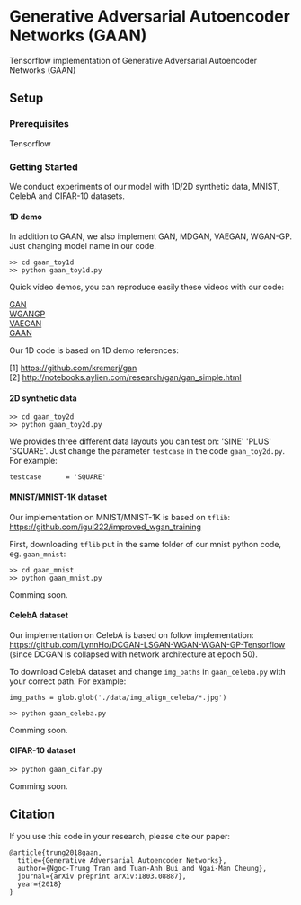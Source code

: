 # Generative Adversarial Autoencoder Networks (GAAN)

Tensorflow implementation of Generative Adversarial Autoencoder Networks (GAAN)

## Setup

### Prerequisites
Tensorflow <br>

### Getting Started

We conduct experiments of our model with 1D/2D synthetic data, MNIST, CelebA and CIFAR-10 datasets.

#### 1D demo

In addition to GAAN, we also implement GAN, MDGAN, VAEGAN, WGAN-GP. Just changing model name in our code.

```
>> cd gaan_toy1d
>> python gaan_toy1d.py
```
Quick video demos, you can reproduce easily these videos with our code:

[GAN](https://www.youtube.com/watch?v=eisFNXbGaNI) <br>
[WGANGP](https://www.youtube.com/watch?v=5MDBwdfD5rY) <br>
[VAEGAN](https://www.youtube.com/watch?v=587z8VBcvvQ) <br>
[GAAN](https://www.youtube.com/watch?v=IjbdMNo4m_8)

Our 1D code is based on 1D demo references:

[1] https://github.com/kremerj/gan <br>
[2] http://notebooks.aylien.com/research/gan/gan_simple.html

#### 2D synthetic data
```
>> cd gaan_toy2d
>> python gaan_toy2d.py
```

We provides three different data layouts you can test on: 'SINE' 'PLUS' 'SQUARE'. Just change the parameter `testcase` in the code `gaan_toy2d.py`. For example:
```
testcase      = 'SQUARE'
```

#### MNIST/MNIST-1K dataset

Our implementation on MNIST/MNIST-1K is based on `tflib`: https://github.com/igul222/improved_wgan_training

First, downloading `tflib` put in the same folder of our mnist python code, eg. `gaan_mnist`:

```
>> cd gaan_mnist
>> python gaan_mnist.py
```

Comming soon.

#### CelebA dataset

Our implementation on CelebA is based on follow implementation: https://github.com/LynnHo/DCGAN-LSGAN-WGAN-WGAN-GP-Tensorflow (since DCGAN is collapsed with network architecture at epoch 50).

To download CelebA dataset and change `img_paths` in `gaan_celeba.py` with your correct path. For example:

```
img_paths = glob.glob('./data/img_align_celeba/*.jpg')
```

```
>> python gaan_celeba.py
```

Comming soon.

#### CIFAR-10 dataset

```
>> python gaan_cifar.py
```

Comming soon.

## Citation

If you use this code in your research, please cite our paper:

```
@article{trung2018gaan,
  title={Generative Adversarial Autoencoder Networks},
  author={Ngoc-Trung Tran and Tuan-Anh Bui and Ngai-Man Cheung},
  journal={arXiv preprint arXiv:1803.08887},
  year={2018}
}
```
